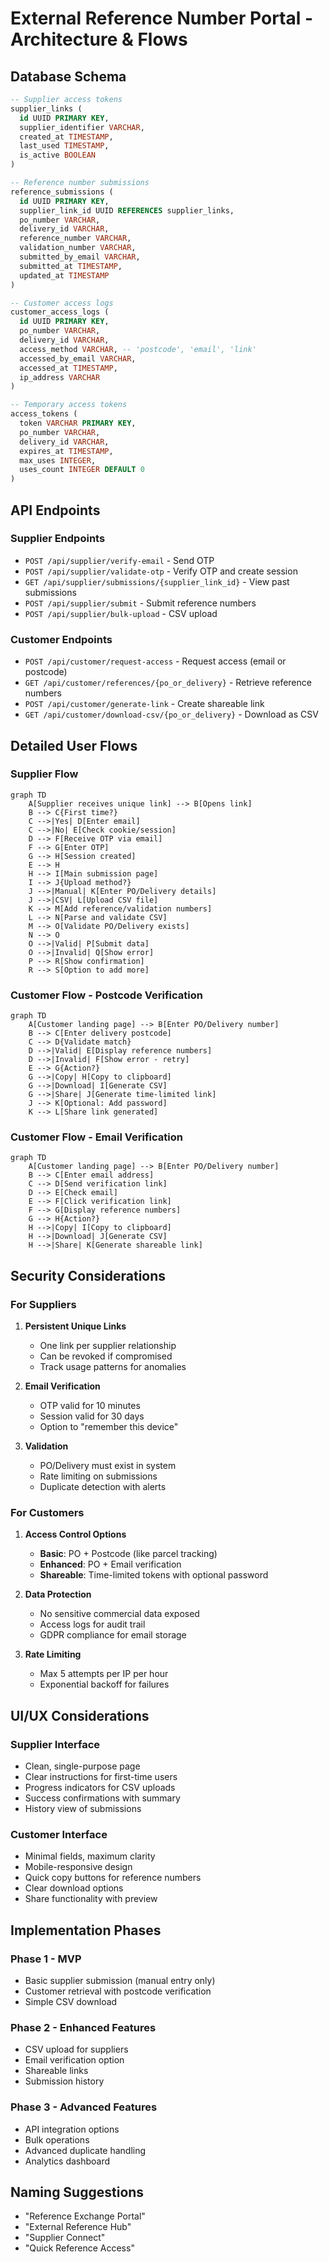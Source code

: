# External Reference Number Portal - Architecture & Flows

## Database Schema

```sql
-- Supplier access tokens
supplier_links (
  id UUID PRIMARY KEY,
  supplier_identifier VARCHAR,
  created_at TIMESTAMP,
  last_used TIMESTAMP,
  is_active BOOLEAN
)

-- Reference number submissions
reference_submissions (
  id UUID PRIMARY KEY,
  supplier_link_id UUID REFERENCES supplier_links,
  po_number VARCHAR,
  delivery_id VARCHAR,
  reference_number VARCHAR,
  validation_number VARCHAR,
  submitted_by_email VARCHAR,
  submitted_at TIMESTAMP,
  updated_at TIMESTAMP
)

-- Customer access logs
customer_access_logs (
  id UUID PRIMARY KEY,
  po_number VARCHAR,
  delivery_id VARCHAR,
  access_method VARCHAR, -- 'postcode', 'email', 'link'
  accessed_by_email VARCHAR,
  accessed_at TIMESTAMP,
  ip_address VARCHAR
)

-- Temporary access tokens
access_tokens (
  token VARCHAR PRIMARY KEY,
  po_number VARCHAR,
  delivery_id VARCHAR,
  expires_at TIMESTAMP,
  max_uses INTEGER,
  uses_count INTEGER DEFAULT 0
)
```

## API Endpoints

### Supplier Endpoints
- `POST /api/supplier/verify-email` - Send OTP
- `POST /api/supplier/validate-otp` - Verify OTP and create session
- `GET /api/supplier/submissions/{supplier_link_id}` - View past submissions
- `POST /api/supplier/submit` - Submit reference numbers
- `POST /api/supplier/bulk-upload` - CSV upload

### Customer Endpoints
- `POST /api/customer/request-access` - Request access (email or postcode)
- `GET /api/customer/references/{po_or_delivery}` - Retrieve reference numbers
- `POST /api/customer/generate-link` - Create shareable link
- `GET /api/customer/download-csv/{po_or_delivery}` - Download as CSV

## Detailed User Flows

### Supplier Flow

```mermaid
graph TD
    A[Supplier receives unique link] --> B[Opens link]
    B --> C{First time?}
    C -->|Yes| D[Enter email]
    C -->|No| E[Check cookie/session]
    D --> F[Receive OTP via email]
    F --> G[Enter OTP]
    G --> H[Session created]
    E --> H
    H --> I[Main submission page]
    I --> J{Upload method?}
    J -->|Manual| K[Enter PO/Delivery details]
    J -->|CSV| L[Upload CSV file]
    K --> M[Add reference/validation numbers]
    L --> N[Parse and validate CSV]
    M --> O[Validate PO/Delivery exists]
    N --> O
    O -->|Valid| P[Submit data]
    O -->|Invalid| Q[Show error]
    P --> R[Show confirmation]
    R --> S[Option to add more]
```

### Customer Flow - Postcode Verification

```mermaid
graph TD
    A[Customer landing page] --> B[Enter PO/Delivery number]
    B --> C[Enter delivery postcode]
    C --> D{Validate match}
    D -->|Valid| E[Display reference numbers]
    D -->|Invalid| F[Show error - retry]
    E --> G{Action?}
    G -->|Copy| H[Copy to clipboard]
    G -->|Download| I[Generate CSV]
    G -->|Share| J[Generate time-limited link]
    J --> K[Optional: Add password]
    K --> L[Share link generated]
```

### Customer Flow - Email Verification

```mermaid
graph TD
    A[Customer landing page] --> B[Enter PO/Delivery number]
    B --> C[Enter email address]
    C --> D[Send verification link]
    D --> E[Check email]
    E --> F[Click verification link]
    F --> G[Display reference numbers]
    G --> H{Action?}
    H -->|Copy| I[Copy to clipboard]
    H -->|Download| J[Generate CSV]
    H -->|Share| K[Generate shareable link]
```

## Security Considerations

### For Suppliers
1. **Persistent Unique Links**
   - One link per supplier relationship
   - Can be revoked if compromised
   - Track usage patterns for anomalies

2. **Email Verification**
   - OTP valid for 10 minutes
   - Session valid for 30 days
   - Option to "remember this device"

3. **Validation**
   - PO/Delivery must exist in system
   - Rate limiting on submissions
   - Duplicate detection with alerts

### For Customers
1. **Access Control Options**
   - **Basic**: PO + Postcode (like parcel tracking)
   - **Enhanced**: PO + Email verification
   - **Shareable**: Time-limited tokens with optional password

2. **Data Protection**
   - No sensitive commercial data exposed
   - Access logs for audit trail
   - GDPR compliance for email storage

3. **Rate Limiting**
   - Max 5 attempts per IP per hour
   - Exponential backoff for failures

## UI/UX Considerations

### Supplier Interface
- Clean, single-purpose page
- Clear instructions for first-time users
- Progress indicators for CSV uploads
- Success confirmations with summary
- History view of submissions

### Customer Interface
- Minimal fields, maximum clarity
- Mobile-responsive design
- Quick copy buttons for reference numbers
- Clear download options
- Share functionality with preview

## Implementation Phases

### Phase 1 - MVP
- Basic supplier submission (manual entry only)
- Customer retrieval with postcode verification
- Simple CSV download

### Phase 2 - Enhanced Features
- CSV upload for suppliers
- Email verification option
- Shareable links
- Submission history

### Phase 3 - Advanced Features
- API integration options
- Bulk operations
- Advanced duplicate handling
- Analytics dashboard

## Naming Suggestions
- "Reference Exchange Portal"
- "External Reference Hub"
- "Supplier Connect"
- "Quick Reference Access"